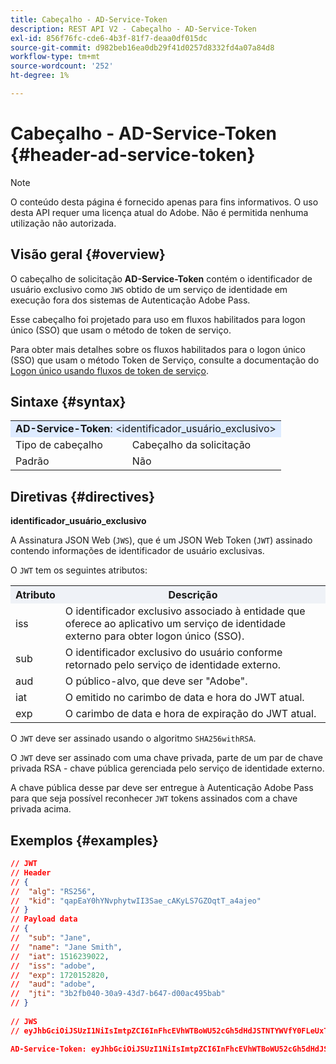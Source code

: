 ```yaml
---
title: Cabeçalho - AD-Service-Token
description: REST API V2 - Cabeçalho - AD-Service-Token
exl-id: 856f76fc-cde6-4b3f-81f7-deaa0df015dc
source-git-commit: d982beb16ea0db29f41d0257d8332fd4a07a84d8
workflow-type: tm+mt
source-wordcount: '252'
ht-degree: 1%

---
```


# Cabeçalho - AD-Service-Token {#header-ad-service-token}

>[!NOTE]
>
> O conteúdo desta página é fornecido apenas para fins informativos. O uso desta API requer uma licença atual do Adobe. Não é permitida nenhuma utilização não autorizada.

## Visão geral {#overview}

O cabeçalho de solicitação <b>AD-Service-Token</b> contém o identificador de usuário exclusivo como `JWS` obtido de um serviço de identidade em execução fora dos sistemas de Autenticação Adobe Pass.

Esse cabeçalho foi projetado para uso em fluxos habilitados para logon único (SSO) que usam o método de token de serviço.

Para obter mais detalhes sobre os fluxos habilitados para o logon único (SSO) que usam o método Token de Serviço, consulte a documentação do [Logon único usando fluxos de token de serviço](../../flows/single-sign-on-access-flows/rest-api-v2-single-sign-on-service-token-flows.md).

## Sintaxe {#syntax}

<table>
   <tr>
      <td style="background-color: #DEEBFF;" colspan="2"><b>AD-Service-Token</b>: &lt;identificador_usuário_exclusivo&gt;</td>
   </tr>
   <tr>
      <td>Tipo de cabeçalho</td>
      <td>Cabeçalho da solicitação</td>
   </tr>
   <tr>
      <td>Padrão</td>
      <td>Não</td>
   </tr>
</table>

## Diretivas {#directives}

<b>identificador_usuário_exclusivo</b>

A Assinatura JSON Web (`JWS`), que é um JSON Web Token (`JWT`) assinado contendo informações de identificador de usuário exclusivas.

O `JWT` tem os seguintes atributos:

<table>
   <tr>
      <th style="background-color: #EFF2F7; width: 15%;">Atributo</th>
      <th style="background-color: #EFF2F7;">Descrição</th>
   </tr>
   <tr>
      <td>iss</td>
      <td>O identificador exclusivo associado à entidade que oferece ao aplicativo um serviço de identidade externo para obter logon único (SSO).</td>
   </tr>
   <tr>
      <td>sub</td>
      <td>O identificador exclusivo do usuário conforme retornado pelo serviço de identidade externo.</td>
   </tr>
   <tr>
      <td>aud</td>
      <td>O público-alvo, que deve ser "Adobe".</td>
   </tr>
   <tr>
      <td>iat</td>
      <td>O emitido no carimbo de data e hora do JWT atual.</td>
   </tr>
   <tr>
      <td>exp</td>
      <td>O carimbo de data e hora de expiração do JWT atual.</td>
   </tr>
</table>

O `JWT` deve ser assinado usando o algoritmo `SHA256withRSA`.

O `JWT` deve ser assinado com uma chave privada, parte de um par de chave privada RSA - chave pública gerenciada pelo serviço de identidade externo.

A chave pública desse par deve ser entregue à Autenticação Adobe Pass para que seja possível reconhecer `JWT` tokens assinados com a chave privada acima.

## Exemplos {#examples}

```JSON
// JWT
// Header
// {
//  "alg": "RS256",
//  "kid": "qapEaY0hYNvphytwII3Sae_cAKyLS7GZOqtT_a4ajeo"
// }
// Payload data
// {
//  "sub": "Jane",
//  "name": "Jane Smith",
//  "iat": 1516239022,
//  "iss": "adobe",
//  "exp": 1720152820,
//  "aud": "adobe",
//  "jti": "3b2fb040-30a9-43d7-b647-d00ac495bab"
// }
 
// JWS
// eyJhbGciOiJSUzI1NiIsImtpZCI6InFhcEVhWTBoWU52cGh5dHdJSTNTYWVfY0FLeUxTN0daT3F0VF9hNGFqZW8ifQ.eyJzdWIiOiJKYW5lIiwibmFtZSI6IkphbmUgU21pdGgiLCJpYXQiOjE1MTYyMzkwMjIsImlzcyI6ImFkb2JlIiwiZXhwIjoxNzIwMTUyODIwLCJhdWQiOiJhZG9iZSIsImp0aSI6IjNiMmZiMDQwLTMwYTktNDNkNy1iNjQ3LWQwMGFjNDk1YmFiIn0.stHLZFh-635LDNjv9HRHzq912ICNCVGUS3f4RS_bAxpUiUSB6CShS2VvU4V-THEXj7d_zk1mxtPP0QM_pCrh4Vk2GaPRa856Bt_PhsfQY-_benDcB6MIoFX67qrREGncGiv7JEs3ksa-P1YvBYXolT7t52K093kFaQtICfB-aBa8danRZvUrJHjjFoILEpTbQuzxKRN6y36J3p1FZ-SfDuofHp3SnXDrWFRYyXYQnb9WFlhNBxR400-0vzTONZYd097WWy1shMw5V8TvIDvCDE5ifqk31gMdYga-N3JkcTA5QoW7Zl80UV7BhR5v14Va1IZLcbFra_UJdEzbBwW_nA

AD-Service-Token: eyJhbGciOiJSUzI1NiIsImtpZCI6InFhcEVhWTBoWU52cGh5dHdJSTNTYWVfY0FLeUxTN0daT3F0VF9hNGFqZW8ifQ.eyJzdWIiOiJKYW5lIiwibmFtZSI6IkphbmUgU21pdGgiLCJpYXQiOjE1MTYyMzkwMjIsImlzcyI6ImFkb2JlIiwiZXhwIjoxNzIwMTUyODIwLCJhdWQiOiJhZG9iZSIsImp0aSI6IjNiMmZiMDQwLTMwYTktNDNkNy1iNjQ3LWQwMGFjNDk1YmFiIn0.stHLZFh-635LDNjv9HRHzq912ICNCVGUS3f4RS_bAxpUiUSB6CShS2VvU4V-THEXj7d_zk1mxtPP0QM_pCrh4Vk2GaPRa856Bt_PhsfQY-_benDcB6MIoFX67qrREGncGiv7JEs3ksa-P1YvBYXolT7t52K093kFaQtICfB-aBa8danRZvUrJHjjFoILEpTbQuzxKRN6y36J3p1FZ-SfDuofHp3SnXDrWFRYyXYQnb9WFlhNBxR400-0vzTONZYd097WWy1shMw5V8TvIDvCDE5ifqk31gMdYga-N3JkcTA5QoW7Zl80UV7BhR5v14Va1IZLcbFra_UJdEzbBwW_nA
```
